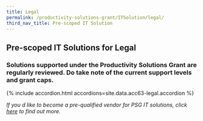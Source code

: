 ```yaml
---
title: Legal
permalink: /productivity-solutions-grant/ITSolution/legal/
third_nav_title: Pre-scoped IT Solution
---
```


## Pre-scoped IT Solutions for Legal

### Solutions supported under the Productivity Solutions Grant are regularly reviewed. Do take note of the current support levels and grant caps.

{% include accordion.html accordions=site.data.acc63-legal.accordion %}

*If you d like to become a pre-qualified vendor for PSG IT solutions, click <a target='_blank' href='https://www.imda.gov.sg/icmvendors' >here</a> to find out more.*

